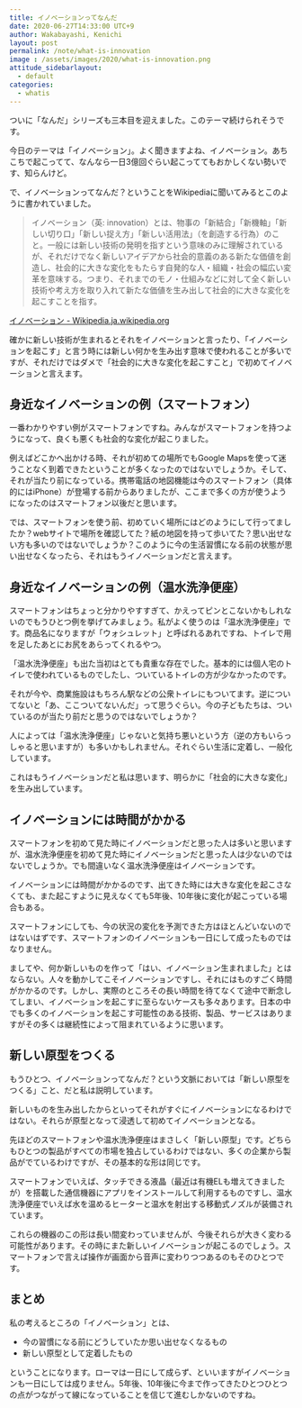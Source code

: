 ```yaml
---
title: イノベーションってなんだ
date: 2020-06-27T14:33:00 UTC+9
author: Wakabayashi, Kenichi
layout: post
permalink: /note/what-is-innovation
image : /assets/images/2020/what-is-innovation.png
attitude_sidebarlayout:
  - default
categories:
  - whatis
---
```

ついに「なんだ」シリーズも三本目を迎えました。このテーマ続けられそうです。

今日のテーマは「イノベーション」。よく聞きますよね、イノベーション。あちこちで起こってて、なんなら一日3億回ぐらい起こっててもおかしくない勢いです、知らんけど。

で、イノベーションってなんだ？ということをWikipediaに聞いてみるとこのように書かれていました。

> イノベーション（英: innovation）とは、物事の「新結合」「新機軸」「新しい切り口」「新しい捉え方」「新しい活用法」（を創造する行為）のこと。一般には新しい技術の発明を指すという意味のみに理解されているが、それだけでなく新しいアイデアから社会的意義のある新たな価値を創造し、社会的に大きな変化をもたらす自発的な人・組織・社会の幅広い変革を意味する。つまり、それまでのモノ・仕組みなどに対して全く新しい技術や考え方を取り入れて新たな価値を生み出して社会的に大きな変化を起こすことを指す。

[イノベーション - Wikipedia.ja.wikipedia.org](https://ja.wikipedia.org/wiki/%E3%82%A4%E3%83%8E%E3%83%99%E3%83%BC%E3%82%B7%E3%83%A7%E3%83%B3)

確かに新しい技術が生まれるとそれをイノベーションと言ったり、「イノベーションを起こす」と言う時には新しい何かを生み出す意味で使われることが多いですが、それだけではダメで「社会的に大きな変化を起こすこと」で初めてイノベーションと言えます。

## 身近なイノベーションの例（スマートフォン）

一番わかりやすい例がスマートフォンですね。みんながスマートフォンを持つようになって、良くも悪くも社会的な変化が起こりました。

例えばどこかへ出かける時、それが初めての場所でもGoogle Mapsを使って迷うことなく到着できたということが多くなったのではないでしょうか。そして、それが当たり前になっている。携帯電話の地図機能は今のスマートフォン（具体的にはiPhone）が登場する前からありましたが、ここまで多くの方が使うようになったのはスマートフォン以後だと思います。

では、スマートフォンを使う前、初めていく場所にはどのようにして行ってましたか？webサイトで場所を確認してた？紙の地図を持って歩いてた？思い出せない方も多いのではないでしょうか？このように今の生活習慣になる前の状態が思い出せなくなったら、それはもうイノベーションだと言えます。

## 身近なイノベーションの例（温水洗浄便座）

スマートフォンはちょっと分かりやすすぎて、かえってピンとこないかもしれないのでもうひとつ例を挙げてみましょう。私がよく使うのは「温水洗浄便座」です。商品名になりますが「ウォシュレット」と呼ばれるあれですね、トイレで用を足したあとにお尻をあらってくれるやつ。

「温水洗浄便座」も出た当初はとても貴重な存在でした。基本的には個人宅のトイレで使われているものでしたし、ついているトイレの方が少なかったのです。

それが今や、商業施設はもちろん駅などの公衆トイレにもついてます。逆についてないと「あ、ここついてないんだ」って思うぐらい。今の子どもたちは、ついているのが当たり前だと思うのではないでしょうか？

人によっては「温水洗浄便座」じゃないと気持ち悪いという方（逆の方もいらっしゃると思いますが）も多いかもしれません。それぐらい生活に定着し、一般化しています。

これはもうイノベーションだと私は思います、明らかに「社会的に大きな変化」を生み出しています。

## イノベーションには時間がかかる

スマートフォンを初めて見た時にイノベーションだと思った人は多いと思いますが、温水洗浄便座を初めて見た時にイノベーションだと思った人は少ないのではないでしょうか。でも間違いなく温水洗浄便座はイノベーションです。

イノベーションには時間がかかるのです、出てきた時には大きな変化を起こさなくても、また起こすように見えなくても5年後、10年後に変化が起こっている場合もある。

スマートフォンにしても、今の状況の変化を予測できた方はほとんどいないのではないはずです、スマートフォンのイノベーションも一日にして成ったものではなりません。

ましてや、何か新しいものを作って「はい、イノベーション生まれました」とはならない。人々を動かしてこそイノベーションですし、それにはものすごく時間がかかるのです。しかし、実際のところその長い時間を待てなくて途中で断念してしまい、イノベーションを起こすに至らないケースも多々あります。日本の中でも多くのイノベーションを起こす可能性のある技術、製品、サービスはありますがその多くは継続性によって阻まれているように思います。

## 新しい原型をつくる

もうひとつ、イノベーションってなんだ？という文脈においては「新しい原型をつくる」こと、だと私は説明しています。

新しいものを生み出したからといってそれがすぐにイノベーションになるわけではない。それらが原型となって浸透して初めてイノベーションとなる。

先ほどのスマートフォンや温水洗浄便座はまさしく「新しい原型」です。どちらもひとつの製品がすべての市場を独占しているわけではない、多くの企業から製品がでているわけですが、その基本的な形は同じです。

スマートフォンでいえば、タッチできる液晶（最近は有機ELも増えてきましたが）を搭載した通信機器にアプリをインストールして利用するものですし、温水洗浄便座でいえば水を温めるヒーターと温水を射出する移動式ノズルが装備されています。

これらの機器のこの形は長い間変わっていませんが、今後それらが大きく変わる可能性があります。その時にまた新しいイノベーションが起こるのでしょう。スマートフォンで言えば操作が画面から音声に変わりつつあるのもそのひとつです。

## まとめ

私の考えるところの「イノベーション」とは、

- 今の習慣になる前にどうしていたか思い出せなくなるもの
- 新しい原型として定着したもの

ということになります。ローマは一日にして成らず、といいますがイノベーションも一日にしては成りません。5年後、10年後に今まで作ってきたひとつひとつの点がつながって線になっていることを信じて進むしかないのですね。